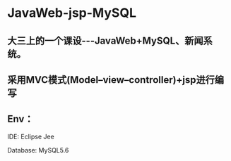 # JavaWeb-jsp-MySQL
## 大三上的一个课设---JavaWeb+MySQL、新闻系统。
## 采用MVC模式(Model–view–controller)+jsp进行编写
## Env：
IDE: Eclipse Jee 

Database: MySQL5.6
